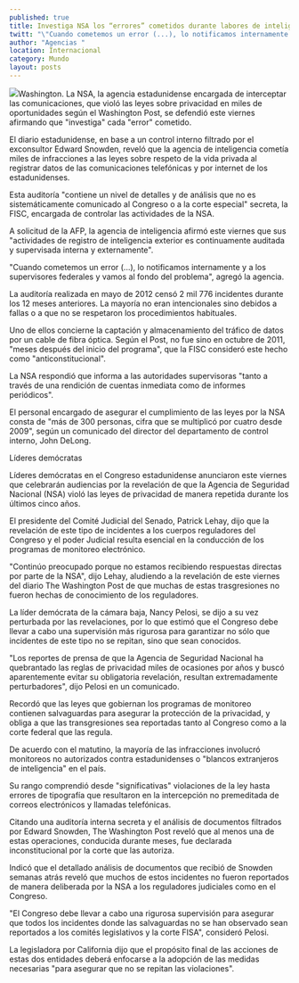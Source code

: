```yaml
---
published: true
title: Investiga NSA los “errores” cometidos durante labores de inteligencia
twitt: "\"Cuando cometemos un error (...), lo notificamos internamente y a los supervisores federales y vamos al fondo del problema\", dijo la Agencia de Seguridad Nacional estadunidense luego de que el diario The Washington Post reveló violaciones a las leyes de privacidad"
author: "Agencias "
location: Internacional
category: Mundo
layout: posts
---
```


![](http://i.imgur.com/ZoV3cg6m.jpg)Washington. La NSA, la agencia estadunidense encargada de interceptar las comunicaciones, que violó las leyes sobre privacidad en miles de oportunidades según el Washington Post, se defendió este viernes afirmando que "investiga" cada "error" cometido.

El diario estadunidense, en base a un control interno filtrado por el exconsultor Edward Snowden, reveló que la agencia de inteligencia cometía miles de infracciones a las leyes sobre respeto de la vida privada al registrar datos de las comunicaciones telefónicas y por internet de los estadunidenses.

Esta auditoría "contiene un nivel de detalles y de análisis que no es sistemáticamente comunicado al Congreso o a la corte especial" secreta, la FISC, encargada de controlar las actividades de la NSA.

A solicitud de la AFP, la agencia de inteligencia afirmó este viernes que sus "actividades de registro de inteligencia exterior es continuamente auditada y supervisada interna y externamente".

"Cuando cometemos un error (...), lo notificamos internamente y a los supervisores federales y vamos al fondo del problema", agregó la agencia.

La auditoría realizada en mayo de 2012 censó 2 mil 776 incidentes durante los 12 meses anteriores. La mayoría no eran intencionales sino debidos a fallas o a que no se respetaron los procedimientos habituales.

Uno de ellos concierne la captación y almacenamiento del tráfico de datos por un cable de fibra óptica. Según el Post, no fue sino en octubre de 2011, "meses después del inicio del programa", que la FISC consideró este hecho como "anticonstitucional".

La NSA respondió que informa a las autoridades supervisoras "tanto a través de una rendición de cuentas inmediata como de informes periódicos".

El personal encargado de asegurar el cumplimiento de las leyes por la NSA consta de "más de 300 personas, cifra que se multiplicó por cuatro desde 2009", según un comunicado del director del departamento de control interno, John DeLong.

Líderes demócratas

Líderes demócratas en el Congreso estadunidense anunciaron este viernes que celebrarán audiencias por la revelación de que la Agencia de Seguridad Nacional (NSA) violó las leyes de privacidad de manera repetida durante los últimos cinco años.

El presidente del Comité Judicial del Senado, Patrick Lehay, dijo que la revelación de este tipo de incidentes a los cuerpos reguladores del Congreso y el poder Judicial resulta esencial en la conducción de los programas de monitoreo electrónico.

"Continúo preocupado porque no estamos recibiendo respuestas directas por parte de la NSA", dijo Lehay, aludiendo a la revelación de este viernes del diario The Washington Post de que muchas de estas trasgresiones no fueron hechas de conocimiento de los reguladores.

La líder demócrata de la cámara baja, Nancy Pelosi, se dijo a su vez perturbada por las revelaciones, por lo que estimó que el Congreso debe llevar a cabo una supervisión más rigurosa para garantizar no sólo que incidentes de este tipo no se repitan, sino que sean conocidos.

"Los reportes de prensa de que la Agencia de Seguridad Nacional ha quebrantado las reglas de privacidad miles de ocasiones por años y buscó aparentemente evitar su obligatoria revelación, resultan extremadamente perturbadores", dijo Pelosi en un comunicado.

Recordó que las leyes que gobiernan los programas de monitoreo contienen salvaguardas para asegurar la protección de la privacidad, y obliga a que las transgresiones sea reportadas tanto al Congreso como a la corte federal que las regula.

De acuerdo con el matutino, la mayoría de las infracciones involucró monitoreos no autorizados contra estadunidenses o "blancos extranjeros de inteligencia" en el país.

Su rango comprendió desde "significativas" violaciones de la ley hasta errores de tipografía que resultaron en la intercepción no premeditada de correos electrónicos y llamadas telefónicas.

Citando una auditoría interna secreta y el análisis de documentos filtrados por Edward Snowden, The Washington Post reveló que al menos una de estas operaciones, conducida durante meses, fue declarada inconstitucional por la corte que las autoriza.

Indicó que el detallado análisis de documentos que recibió de Snowden semanas atrás reveló que muchos de estos incidentes no fueron reportados de manera deliberada por la NSA a los reguladores judiciales como en el Congreso.

"El Congreso debe llevar a cabo una rigurosa supervisión para asegurar que todos los incidentes donde las salvaguardas no se han observado sean reportados a los comités legislativos y la corte FISA", consideró Pelosi.

La legisladora por California dijo que el propósito final de las acciones de estas dos entidades deberá enfocarse a la adopción de las medidas necesarias "para asegurar que no se repitan las violaciones".
